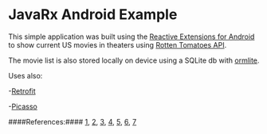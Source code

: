 JavaRx Android Example
======================

This simple application was built using the [Reactive Extensions for Android](https://github.com/ReactiveX/RxAndroid) to show current US movies in theaters using [Rotten Tomatoes API](http://developer.rottentomatoes.com/). 

The movie list is also stored locally on device using a SQLite db with [ormlite](http://ormlite.com/sqlite_java_android_orm.shtml).

Uses also:

-[Retrofit](http://square.github.io/retrofit/)

-[Picasso](http://square.github.io/picasso/)

####References:####
[1](http://futurice.com/blog/top-7-tips-for-rxjava-on-android),
[2](http://mttkay.github.io/blog/2013/08/25/functional-reactive-programming-on-android-with-rxjava/),
[3](http://markhudnall.com/2013/10/15/rxjava-and-android/),
[4](https://gist.github.com/staltz/868e7e9bc2a7b8c1f754),
[5](http://code.hootsuite.com/observing-observables-in-mobile-rxjava-for-android/),
[6](http://blog.danlew.net/2014/09/15/grokking-rxjava-part-1/),
[7](http://blog.danlew.net/2014/09/22/grokking-rxjava-part-2/)
